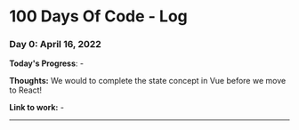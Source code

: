 # 100 Days Of Code - Log

### Day 0: April 16, 2022

**Today's Progress**: -

**Thoughts:** We would to complete the state concept in Vue before we move to React!

**Link to work:** -

---